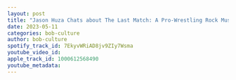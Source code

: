 ```yaml
---
layout: post
title: "Jason Huza Chats about The Last Match: A Pro-Wrestling Rock Musical"
date: 2023-05-11
categories: bob-culture
author: bob-culture
spotify_track_id: 7EkyvWRiAD8jv9ZIy7Wsma
youtube_video_id: 
apple_track_id: 1000612568490
youtube_metadata: 
---
```

